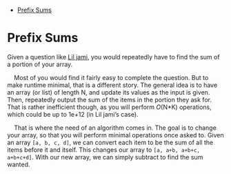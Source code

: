 <!-- TOC -->

- [Prefix Sums](#prefix-sums)

<!-- /TOC -->
# Prefix Sums
Given a question like [Lil jami](http://wcipeg.com/problem/liljami), you would repeatedly have to find the sum of a portion of your array.

&nbsp;&nbsp;&nbsp;&nbsp;Most of you would find it fairly easy to complete the question. But to make runtime minimal, that is a
different story. The general
idea is to have an array (or list) of length N, and update its values as the input is given. Then, repeatedly output the sum of the
items in the portion they ask for. That is rather inefficient though, as you will perform *O*(N*K) operations, which could be up to
1e+12 (in Lil jami’s case).

&nbsp;&nbsp;&nbsp;&nbsp;That is where the need of an algorithm comes in. The goal is to change your array, so that you will perform minimal operations once asked to. Given an array `[a, b, c, d]`, we can convert each item to be the sum of all the items before it and itself. This changes our array to `[a, a+b, a+b+c, a+b+c+d]`. With our new array, we can simply subtract to find the sum wanted.

